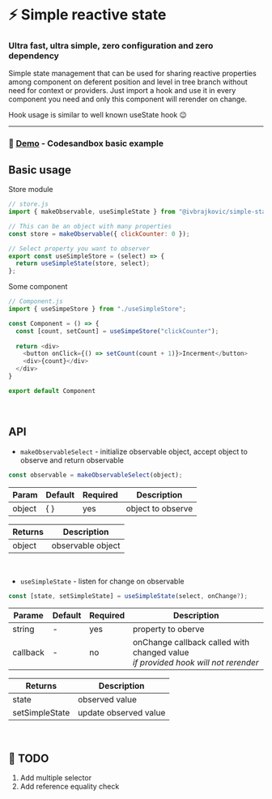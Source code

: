 # :zap: Simple reactive state

### Ultra fast, ultra simple, zero configuration and zero dependency

Simple state management that can be used for sharing reactive properties among component on deferent position and level in tree branch without need for context or providers.
Just import a hook and use it in every component you need and only this component will rerender on change.

Hook usage is similar to well known useState hook :wink:

---
### 🚀 [Demo](https://codesandbox.io/s/simple-state-q0bke) - Codesandbox basic example

## Basic usage

Store module

```js
// store.js
import { makeObservable, useSimpleState } from "@ivbrajkovic/simple-state";

// This can be an object with many properties
const store = makeObservable({ clickCounter: 0 });

// Select property you want to observer
export const useSimpleStore = (select) => {
  return useSimpleState(store, select);
};
```

Some component

```js
// Component.js
import { useSimpeStore } from "./useSimpleStore";

const Component = () => {
  const [count, setCount] = useSimpeStore("clickCounter");
  
  return <div>
    <button onClick={() => setCount(count + 1)}>Incerment</button>
    <div>{count}</div>
  </div>
}

export default Component
```
<br /> 

## API

* `makeObservableSelect` - initialize observable object, accept object to observe and return observable
```js
const observable = makeObservableSelect(object);
```
| Param | Default | Required | Description | 
|---|---|---|---|
| object | { } | yes | object to observe |

| Returns | Description | 
|---|---|
| object | observable object |

<br />  

* `useSimpleState` - listen for change on observable
```js
const [state, setSimpleState] = useSimpleState(select, onChange?);
```
| Parame | Default | Required | Description |
|---|---|---|---|
| string | - | yes | property to oberve |
| callback | - | no | onChange callback called with changed value<br/>*if provided hook will not rerender* |

| Returns | Description | 
|---|---|
| state | observed value | 
| setSimpleState | update observed value |

<br /> 

## :checkered_flag: TODO

1. Add multiple selector
2. Add reference equality check

